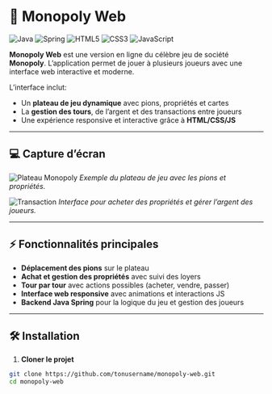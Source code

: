 # 🎲 Monopoly Web

![Java](https://img.shields.io/badge/Java-007396?style=for-the-badge&logo=java&logoColor=white)
![Spring](https://img.shields.io/badge/Spring-6DB33F?style=for-the-badge&logo=spring&logoColor=white)
![HTML5](https://img.shields.io/badge/HTML5-E34F26?style=for-the-badge&logo=html5&logoColor=white)
![CSS3](https://img.shields.io/badge/CSS3-1572B6?style=for-the-badge&logo=css3&logoColor=white)
![JavaScript](https://img.shields.io/badge/JavaScript-F7DF1E?style=for-the-badge&logo=javascript&logoColor=black)

**Monopoly Web** est une version en ligne du célèbre jeu de société **Monopoly**. L’application permet de jouer à plusieurs joueurs avec une interface web interactive et moderne.

L’interface inclut:

* Un **plateau de jeu dynamique** avec pions, propriétés et cartes
* La **gestion des tours**, de l’argent et des transactions entre joueurs
* Une expérience responsive et interactive grâce à **HTML/CSS/JS**

---

## 💻 Capture d’écran

![Plateau Monopoly](img/plateau.jpg)
*Exemple du plateau de jeu avec les pions et propriétés.*

![Transaction](img/transaction.jpg)
*Interface pour acheter des propriétés et gérer l’argent des joueurs.*

---

## ⚡ Fonctionnalités principales

* **Déplacement des pions** sur le plateau
* **Achat et gestion des propriétés** avec suivi des loyers
* **Tour par tour** avec actions possibles (acheter, vendre, passer)
* **Interface web responsive** avec animations et interactions JS
* **Backend Java Spring** pour la logique du jeu et gestion des joueurs

---

## 🛠️ Installation

1. **Cloner le projet**

```bash
git clone https://github.com/tonusername/monopoly-web.git
cd monopoly-web
